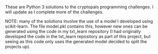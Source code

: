These are Python 3 solutions to the cryptopals programming challenges.  I will update as I complete more of the challenges.

NOTE: many of the solutions involve the use of a model I developed using scikit-learn.  The file model.pkl contains this, however new ones can be generated using the code in my txt_learn repository (I had originally developed the code in the txt_learn repository as part of this project, but seeing as this code only uses the generated model decided to split the projects up).